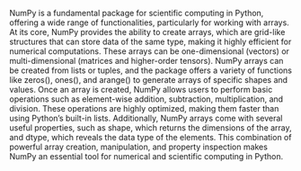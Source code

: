 NumPy is a fundamental package for scientific computing in Python, offering a wide range of functionalities, particularly for working with arrays. At its core, NumPy provides the ability to create arrays, which are grid-like structures that can store data of the same type, making it highly efficient for numerical computations. These arrays can be one-dimensional (vectors) or multi-dimensional (matrices and higher-order tensors). NumPy arrays can be created from lists or tuples, and the package offers a variety of functions like zeros(), ones(), and arange() to generate arrays of specific shapes and values. Once an array is created, NumPy allows users to perform basic operations such as element-wise addition, subtraction, multiplication, and division. These operations are highly optimized, making them faster than using Python’s built-in lists. Additionally, NumPy arrays come with several useful properties, such as shape, which returns the dimensions of the array, and dtype, which reveals the data type of the elements. This combination of powerful array creation, manipulation, and property inspection makes NumPy an essential tool for numerical and scientific computing in Python.
